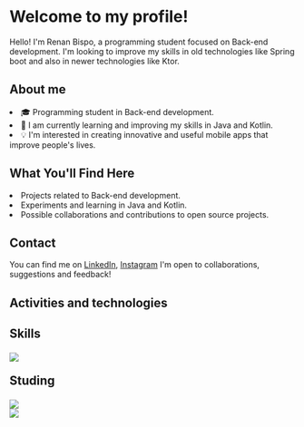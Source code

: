 <div>
    <h1>Welcome to my profile!</h1>
    <p>Hello! I'm Renan Bispo, a programming student focused on Back-end development.
      I'm looking to improve my skills in old technologies like Spring boot and also in newer technologies like Ktor.</p>
<h2>About me</h2>
    <li>🎓 Programming student in Back-end development.
    <li>🌱 I am currently learning and improving my skills in Java and Kotlin.
    <li>💡 I'm interested in creating innovative and useful mobile apps that improve people's lives.
<h2>What You'll Find Here</h2>
    <li>Projects related to Back-end development.
    <li>Experiments and learning in Java and Kotlin.
    <li>Possible collaborations and contributions to open source projects.
<h2>Contact</h2>
    <p>You can find me on <a href="https://www.linkedin.com/in/renan-de-jesus-bispo-78a576243/">LinkedIn<a/>, <a href="https://www.instagram.com/nanbispo_/">Instagram<a/> I'm open to collaborations, suggestions and feedback!</p>
<h2>Activities and technologies<h2/>
<p>Skills<p>
        <img src="https://skillicons.dev/icons?i=java,kotlin,maven,git,postman" />
        
<p>Studing</p>
        <img src="https://skillicons.dev/icons?i=spring,postgres,docker"/>
    <div>
        <img loading="lazy"  src = "https://github-readme-stats.vercel.app/api?username=Nanbispo&show_icons=true&theme=dracula"/>
    </div>
 
